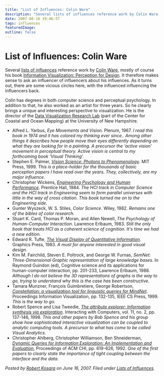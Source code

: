 ```yaml
---
title: "List of Influences: Colin Ware"
description: "Several lists of influences reference work by Colin Ware, mostly of course his book Information Visualization: Perception for Design. It therefore makes sense to ask an influencer of influencers about his influences. As it turns out, there are some vicious circles here, with the influenced influencing the influencers back."
date: 2007-06-16 19:46:57
tags: influences
featuredImage: 
outline: false
---
```


# List of Influences: Colin Ware

Several <a href="http://eagereyes.org/topics/ListsOfInfluences">lists of influences</a> reference work by <a href="http://ccom.unh.edu/vislab/CWBio.html">Colin Ware</a>, mostly of course his book <a href="http://www.amazon.com/Information-Visualization-Second-Interactive-Technologies/dp/1558608192/">Information Visualization: Perception for Design</a>. It therefore makes sense to ask an influencer of influencers about his influences. As it turns out, there are some vicious circles here, with the influenced influencing the influencers back.

Colin has degrees in both computer science and perceptual psychology. In addition to that, he also worked as an artist for three years. So he clearly brings a unique and interesting perspective to visualization. He is the director of the <a href="http://www.ccom.unh.edu/vislab/index.html">Data Visualization Research Lab</a> (part of the Center for Coastal and Ocean Mapping) at the University of New Hampshire.

- Alfred L. Yarbus, <em>Eye Movements and Vision</em>. Plenum, 1967. <em>I read this book in 1974 and it has colored my thinking ever since.. Among other things it describes how people move their eyes differently depending on what they are looking for in a painting. A precursor the ‘active vision’ movement in perceptual theory. Active vision is central to my forthcoming book ‘Visual Thinking’.</em>
- Stephen E. Palmer, <a href="http://www.amazon.com/Vision-Science-Phenomenology-Stephen-Palmer/dp/0262161834/"><em>Vision Science: Photons to Phenomenology</em></a>. MIT Press, 1999. <em>This is a place-holder for the thousands of basic perception papers I have read over the years. They, collectively, are my major influence.</em>
- Christopher Wickens, <a href="http://www.amazon.com/Engineering-Psychology-Human-Performance-3rd/dp/0321047117/"><em>Engineering Psychology and Human Performance</em></a>. Prentice Hall, 1984. <em>The HCI track in Computer Science and the HCI track in Engineering seem to form parallel universes with little in the way of cross citation. This book turned me on to the Engineering side.</em>
- Gunter Wyszeck, W. S. Stiles, <em>Color Science</em>. Wiley, 1982. <em>Remains one of the bibles of color research.</em>
- Stuart K. Card, Thomas P. Moran, and Allen Newell, <em>The Psychology of Human-Computer Interaction</em>. Lawrence Erlbaum, 1983. <em>Still the only book that treats HCI as a coherent science of cognition. It's time we had a new edition.</em>
- Edward R. Tufte, <a href="http://www.amazon.com/Visual-Display-Quantitative-Information-2nd/dp/0961392142/"><em>The Visual Display of Quantitative Information</em></a>. Graphics Press, 1983. <em>A must for anyone interested in good visual design.</em>
- Kim M. Fairchild, Steven E. Poltrock, and George W. Furnas, <em>SemNet: Three-Dimensional Graphic representation of large knowledge bases</em>. In Raymond Guindon (ed), Cognitive science and its applications for human-computer interaction, pp. 201-233, Lawrence Erlbaum, 1988. <em>Although I do not believe the 3D representations of graphs is the way to go, trying to understand why this is the case has been constructive.</em>
- Tamara Munzner, François Guimbretiere, George Robertson, <a href="http://ieeexplore.ieee.org/xpl/freeabs_all.jsp?isnumber=17394&amp;arnumber=801869&amp;count=22&amp;index=20"><em>Constellation: a visualization tool for linguistic queries for MindNet</em></a>. Proceedings Information Visualization, pp. 132-135, IEEE CS Press, 1999. <em>This is the way to go.</em>
- Robert Spence and Lisa Tweedie, <a href="http://www.sciencedirect.com/science?_ob=ArticleURL&amp;_udi=B6V0D-3W376TY-2&amp;_user=10&amp;_coverDate=12%2F15%2F1998&amp;_rdoc=1&amp;_fmt=&amp;_orig=search&amp;_sort=d&amp;view=c&amp;_acct=C000050221&amp;_version=1&amp;_urlVersion=0&amp;_userid=10&amp;md5=fa3d4a46827ee1d7e5af04a2d6ce6293"><em>The attribute explorer: Information synthesis via exploration</em></a>. Interacting with Computers, vol. 11, no. 2, pp. 137-146, 1998. <em>This and other papers by Bob Spence and his group show how sophisticated interactive visualization can be coupled to analytic computing tools. A precursor to what has come to be called Visual Analytics.</em>
- Christopher Ahlberg, Christopher Williamson, Ben Shneiderman, <a href="http://portal.acm.org/citation.cfm?doid=142750.143054"><em>Dynamic Queries for Information Exploration: An Implementation and Evaluation</em></a>, Proceedings of ACM CHI, pp. 619-626, 1992. <em>One of the first papers to clearly state the importance of tight coupling between the interface and the data.</em>


_Posted by <a href="/about">Robert Kosara</a> on June 16, 2007. Filed under [Lists of Influences](/tag/influences)._



